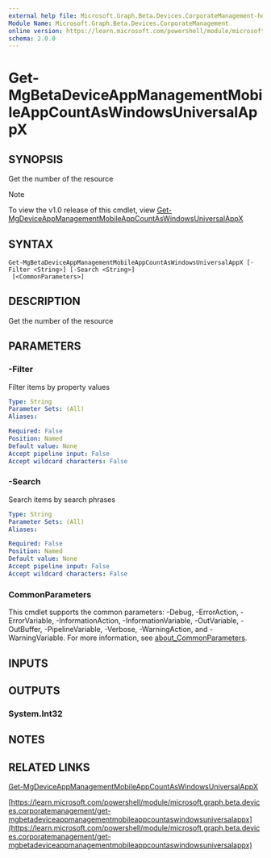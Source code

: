 ```yaml
---
external help file: Microsoft.Graph.Beta.Devices.CorporateManagement-help.xml
Module Name: Microsoft.Graph.Beta.Devices.CorporateManagement
online version: https://learn.microsoft.com/powershell/module/microsoft.graph.beta.devices.corporatemanagement/get-mgbetadeviceappmanagementmobileappcountaswindowsuniversalappx
schema: 2.0.0
---
```


# Get-MgBetaDeviceAppManagementMobileAppCountAsWindowsUniversalAppX

## SYNOPSIS
Get the number of the resource

> [!NOTE]
> To view the v1.0 release of this cmdlet, view [Get-MgDeviceAppManagementMobileAppCountAsWindowsUniversalAppX](/powershell/module/Microsoft.Graph.Devices.CorporateManagement/Get-MgDeviceAppManagementMobileAppCountAsWindowsUniversalAppX?view=graph-powershell-1.0)

## SYNTAX

```
Get-MgBetaDeviceAppManagementMobileAppCountAsWindowsUniversalAppX [-Filter <String>] [-Search <String>]
 [<CommonParameters>]
```

## DESCRIPTION
Get the number of the resource

## PARAMETERS

### -Filter
Filter items by property values

```yaml
Type: String
Parameter Sets: (All)
Aliases:

Required: False
Position: Named
Default value: None
Accept pipeline input: False
Accept wildcard characters: False
```

### -Search
Search items by search phrases

```yaml
Type: String
Parameter Sets: (All)
Aliases:

Required: False
Position: Named
Default value: None
Accept pipeline input: False
Accept wildcard characters: False
```

### CommonParameters
This cmdlet supports the common parameters: -Debug, -ErrorAction, -ErrorVariable, -InformationAction, -InformationVariable, -OutVariable, -OutBuffer, -PipelineVariable, -Verbose, -WarningAction, and -WarningVariable. For more information, see [about_CommonParameters](http://go.microsoft.com/fwlink/?LinkID=113216).

## INPUTS

## OUTPUTS

### System.Int32
## NOTES

## RELATED LINKS
[Get-MgDeviceAppManagementMobileAppCountAsWindowsUniversalAppX](/powershell/module/Microsoft.Graph.Devices.CorporateManagement/Get-MgDeviceAppManagementMobileAppCountAsWindowsUniversalAppX?view=graph-powershell-1.0)

[https://learn.microsoft.com/powershell/module/microsoft.graph.beta.devices.corporatemanagement/get-mgbetadeviceappmanagementmobileappcountaswindowsuniversalappx](https://learn.microsoft.com/powershell/module/microsoft.graph.beta.devices.corporatemanagement/get-mgbetadeviceappmanagementmobileappcountaswindowsuniversalappx)



